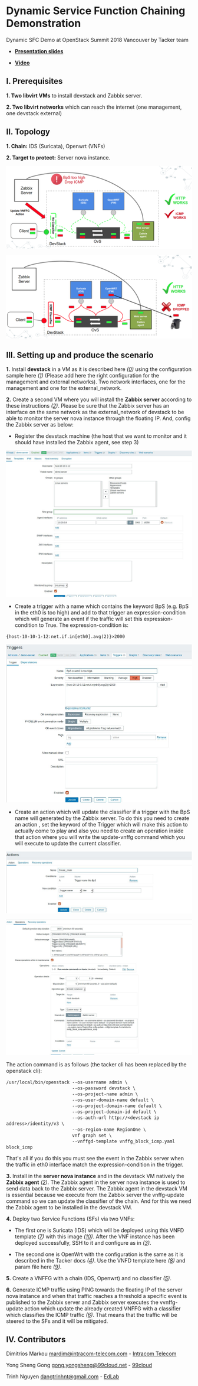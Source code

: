 # Dynamic Service Function Chaining Demonstration
Dynamic SFC Demo at OpenStack Summit 2018 Vancouver by Tacker team

* [**Presentation slides**](https://github.com/dangtrinhnt/DynamicSFCDemo/blob/master/DynamicSFC_OpenStackSummit2018Vancouver.pdf)

* [**Video**](https://www.openstack.org/videos/vancouver-2018/dynamic-sfc-from-tacker-to-incept-specific-traffic-of-vm-1)

## I. Prerequisites

**1. Two libvirt VMs** to install devstack and Zabbix server.

**2. Two libvirt networks** which can reach the internet (one management, one devstack external)
 
## II. Topology

**1. Chain:** IDS (Suricata), Openwrt (VNFs)

**2. Target to protect:** Server nova instance.

![alt text](https://github.com/dangtrinhnt/DynamicSFCDemo/raw/master/images/DSFC1.png "Dynamic SFC 1")

![alt text](https://github.com/dangtrinhnt/DynamicSFCDemo/raw/master/images/DSFC2.png "Dynamic SFC 2")

## III. Setting up and produce the scenario

**1.** Install **devstack** in a VM as it is described here *([0])* using the configuration sample here *([1])* (Please add here the right configuration for the management and external networks). Two network interfaces, one for the management and one for the external_network.

**2.** Create a second VM where you will install the **Zabbix server** according to these instructions *([2])*. Please be sure that the Zabbix server has an interface on the same network as the external_network of devstack to be able to monitor the server nova instance through the floating IP. And, config the Zabbix server as below:

+ Register the devstack machine (the host that we want to monitor and it should have installed the Zabbix agent, see step 3) 

![alt text](https://raw.githubusercontent.com/dangtrinhnt/DynamicSFCDemo/master/images/zabbix1.JPG "Zabbix server config 1")

+ Create a trigger with a name which contains the keyword BpS (e.g. BpS in the eth0 is too high) and add to that trigger an expression-condition which will generate an event if the traffic will set this expression-condition to True. The expression-condition is:

```console
{host-10-10-1-12:net.if.in[eth0].avg(2)}>2000
```

![alt text](https://raw.githubusercontent.com/dangtrinhnt/DynamicSFCDemo/master/images/zabbix2.JPG "Zabbix server config 2")

+ Create an action which will update the classifier if a trigger with the BpS name will generated by the Zabbix server. To do this you need to create an action , set the keyword of the Trigger which will make this action to actually come to play and also you need to create an operation inside that action where you will write the update-vnffg command which you will execute to update the current classifier.

![alt text](https://raw.githubusercontent.com/dangtrinhnt/DynamicSFCDemo/master/images/zabbix3.JPG "Zabbix server config 3")

![alt text](https://raw.githubusercontent.com/dangtrinhnt/DynamicSFCDemo/master/images/zabbix4.JPG "Zabbix server config 4")

The action command is as follows (the tacker cli has been replaced by the openstack cli):

```console
/usr/local/bin/openstack --os-username admin \
                         --os-password devstack \
                         --os-project-name admin \
                         --os-user-domain-name default \
                         --os-project-domain-name default \
                         --os-project-domain-id default \
                         --os-auth-url http://<devstack ip address>/identity/v3 \
                         --os-region-name RegionOne \
                         vnf graph set \
                         --vnffgd-template vnffg_block_icmp.yaml block_icmp
```

That's all if you do this you must see the event in the Zabbix server when the traffic in eth0 interface match the expression-condition in the trigger.

**3.** Install in the **server nova instance** and in the devstack VM natively the **Zabbix agent** *([2])*. The Zabbix agent in the server nova instance is used to send data back to the Zabbix server. The Zabbix agent in the devstack VM is essential because we execute from the Zabbix server the vnffg-update command so we can update the classifier of the chain. And for this we need the Zabbix agent to be installed in the devstack VM.

**4.** Deploy two Service Functions (SFs) via two VNFs:

+ The first one is Suricata (IDS) which will be deployed using this VNFD template *([7])* with this image *([10])*. After the VNF instance has been deployed successfully, SSH to it and configure as in *([3])*.

+ The second one is OpenWrt with the configuration is the same as it is described in the Tacker docs *([4])*. Use the VNFD template here *([8])* and param file here *([9])*.

**5.** Create a VNFFG with a chain (IDS, Openwrt) and no classifier *([5])*.

**6.** Generate ICMP traffic using PING towards the floating IP of the server nova instance and when that traffic reaches a threshold a specific event is published to the Zabbix server and Zabbix server executes the vvnffg-update action which update the already created VNFFG with a classifier which classifies the ICMP traffic *([6])*. That means that the traffic will be steered to the SFs and it will be mitigated.

## IV. Contributors

Dimitrios Markou <mardim@intracom-telecom.com> - [Intracom Telecom](http://www.intracom-telecom.com/)

Yong Sheng Gong <gong.yongsheng@99cloud.net> - [99cloud](http://99cloud.net)

Trinh Nguyen <dangtrinhnt@gmail.com> - [EdLab](https://www.edlab.xyz/)


[0]: https://docs.openstack.org/devstack/latest/

[1]: https://github.com/openstack/tacker/blob/master/devstack/local.conf.example

[2]: https://www.digitalocean.com/community/tutorials/how-to-install-and-configure-zabbix-to-securely-monitor-remote-servers-on-ubuntu-16-04

[3]: https://blog.rapid7.com/2017/02/14/how-to-install-suricata-nids-on-ubuntu-linux/

[4]: https://docs.openstack.org/tacker/latest/install/deploy_openwrt.html

[5]: https://github.com/dangtrinhnt/DynamicSFCDemo/blob/master/tosca_templates/vnffgd_no_classifier.yaml

[6]: https://github.com/dangtrinhnt/DynamicSFCDemo/blob/master/tosca_templates/vnffgd_icmp.yaml

[7]: https://github.com/dangtrinhnt/DynamicSFCDemo/blob/master/tosca_templates/suricata_vnfd.yaml

[8]: https://github.com/dangtrinhnt/DynamicSFCDemo/blob/master/tosca_templates/openwrt_vnfd.yaml

[9]: https://github.com/dangtrinhnt/DynamicSFCDemo/blob/master/tosca_templates/openwrt_vnfd_config.yaml

[10]: http://artifacts.opnfv.org/sfc/images/sfc_nsh_danube.qcow2
